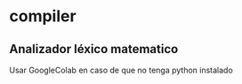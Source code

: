 # compiler
## Analizador léxico matematico
Usar GoogleColab en caso de que no tenga python instalado
